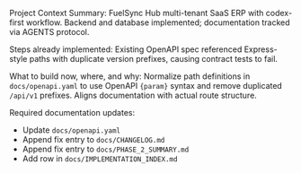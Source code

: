 Project Context Summary:
FuelSync Hub multi-tenant SaaS ERP with codex-first workflow. Backend and database implemented; documentation tracked via AGENTS protocol.

Steps already implemented:
Existing OpenAPI spec referenced Express-style paths with duplicate version prefixes, causing contract tests to fail.

What to build now, where, and why:
Normalize path definitions in `docs/openapi.yaml` to use OpenAPI `{param}` syntax and remove duplicated `/api/v1` prefixes. Aligns documentation with actual route structure.

Required documentation updates:
- Update `docs/openapi.yaml`
- Append fix entry to `docs/CHANGELOG.md`
- Append fix entry to `docs/PHASE_2_SUMMARY.md`
- Add row in `docs/IMPLEMENTATION_INDEX.md`
